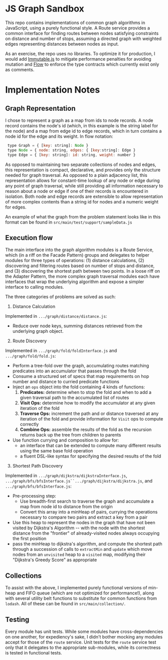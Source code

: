 # JS Graph Sandbox

This repo contains implementations of common graph algorithms in JavaScript, using a purely functional style. A Route service provides a common interface for finding routes between nodes satisfying constraints on distance and number of stops, assuming a directed graph with weighted edges representing distances between nodes as input. 

As an exercise, the repo uses no libraries. To optimize it for production, I would add [Immutable.js](https://facebook.github.io/immutable-js/) to mitigate performance penalties for avoiding mutation and [Flow](http://flowtype.org/) to enforce the type contracts which currently exist only as comments.

# Implementation Notes

## Graph Representation

I chose to represent a graph as a map from ids to node records. A node record contains the node's id (which, in this example is the string label for the node) and a map from edge id to edge records, which in turn contains a node id for the edge and its weight. In flow notation:

```javascript
 type Graph = { [key: string]: Node }
 type Node = { node: string, edges: { [key:string]: Edge }
 type Edge = { [key: string]: id: string, weight: number }
```
As opposed to maintaining two separate collections of nodes and edges, this representation is compact, declarative, and provides only the structure needed for graph traversal. As opposed to a plain adjacency list, this representation allows for constant-time lookup of any node or edge during any point of graph traversal, while still providing all information necessary to reason about a node or edge if one of their records is encountered in isolation. Both node and edge records are extensible to allow representation of more complex contents than a string id for nodes and a numeric weight for edges.

An example of what the graph from the problem statement looks like in this format can be found in `src/main/test/support/sampleData.js`

## Execution flow

The main interface into the graph algorithm modules is a Route Service, which (in a riff on the Facade Pattern) groups and delegates to helper modules for three types of operations: (1) distance calculations, (2) discovering and filtering routes based on number of stops and distance, and (3) discovering the shortest path between two points. In a loose riff on the Adapter Pattern, the more complex graph traversal modules each have interfaces that wrap the underlying algorithm and expose a simpler interface to calling modules.

The three categories of problems are solved as such:

1. Distance Calculation

Implemented in `.../graph/distance/distance.js`:

* Reduce over node keys, summing distances retrieved from the underlying graph object.

2. Route Discovery

Implemented in `.../graph/fold/foldInterface.js` and `.../graph/fold/fold.js`:

* Perform a tree-fold over the graph, accumulating routes matching predicates into an accumulator that passes through the fold 
* Consume a structured set of specs that map requirements on hop number and distance to curried predicate functions
* Inject an `ops` object into the fold containing 4 kinds of functions:
  1. __Predicates:__ determine when to stop the fold and when to add a given traversal path to the accumulated list of routes
  2. __Visit Ops:__ determine how to modify the accumulator at any given iteration of the fold
  3. __Traverse Ops:__ increment the path and or distance traversed at any iteration of the fold and provide information for `Visit` ops to compute correctly
  4. __Combine Ops:__ assemble the results of the fold as the recursion returns back up the tree from children to parents
* Use function currying and composition to allow for:
  * an interface that can be extended to compute many different results using the same base fold operation
  * a fluent DSL-like syntax for specifying the desired results of the fold

3. Shortest Path Discovery

Implemented in `.../graph/dijkstra/dijkstraInterface.js`, `.../graph/bfs/bfsInterface.js``.../graph/dijkstra/dijkstra.js`,  and `.../graph/bfs/bfsInterface.js`:

* Pre-processing step: 
  * Use breadth-first search to traverse the graph and accumulate a map from node id to distance from the origin
  * Convert this array into a minHeap of pairs, currying the operations necessary to compare two pairs and extract a key from a pair
* Use this heap to represent the nodes in the graph that have not been visited by Dijkstra's Algorithm -- with the node with the shortest distance from the "frontier" of already-visited nodes always occupying the first position
* pass the minHeap to dijkstra's algorithm, and compute the shortest path through a succession of calls to `extractMin` and `update` which move nodes from an `unvisited` heap to a `visited` map, modifying their "Dijkstra's Greedy Score" as appropriate  

## Collections

To assist with the above, I implemented purely functional versions of min-heap and FIFO queue (which are not optimized for performance!), along with several utility belt functions to substitute for common functions from `lodash`. All of these can be found in `src/main/collection/`.

## Testing

Every module has unit tests. While some modules have cross-dependencies on one another, for expediency's sake, I didn't bother mocking any modules accept for those of the `route` service. Unit tests for the `route` service test only that it delegates to the appropriate sub-modules, while its correctness is tested in functional tests.